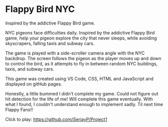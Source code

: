 # Flappy Bird NYC

Inspired by the addictive Flappy Bird game.

NYC pigeons face difficulties daily. Inspired by the addictive Flappy Bird game, help your pigeon explore the city that never sleeps, while avoiding skyscrapers, falling taxis and subway cars.

The game is played with a side-scroller camera angle with the NYC backdrop. The screen follows the pigeon as the player moves up and down to control the bird,  as it attempts to fly in between random NYC buildings, taxis, and subway cars.

This game was created using VS Code, CSS, HTML and JavaScript and displayed on gitHub pages.

Honestly, a little bummed I didn't complete my game. Could not figure out hit detection for the life of me! Will complete this game eventually. With what I found, I couldn't understand enough to implement sadly. Til next time Flappy Fans!!

Click to play: 
https://github.com/SerjayP/Project1
